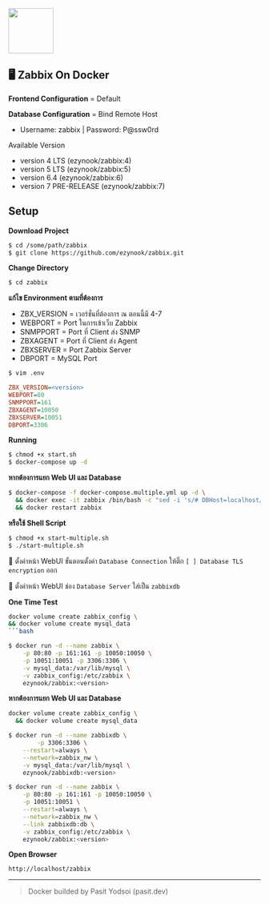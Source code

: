 <img src="https://camo.githubusercontent.com/71e79cfd6b679d246f9c432811761bc96eeeaf8680c15db2a8aa842d67398f45/68747470733a2f2f6173736574732e7a61626269782e636f6d2f696d672f6c6f676f2f7a61626269785f6c6f676f5f353030783133312e706e67" width="90">

## 🖥 Zabbix On Docker

__Frontend Configuration__ = Default

__Database Configuration__ = Bind Remote Host
* Username: zabbix | Password: P@ssw0rd

Available Version
* version 4 LTS (ezynook/zabbix:4)
* version 5 LTS (ezynook/zabbix:5)
* version 6.4 (ezynook/zabbix:6)
* version 7 PRE-RELEASE (ezynook/zabbix:7)

## Setup
__Download Project__

```bash
$ cd /some/path/zabbix
$ git clone https://github.com/ezynook/zabbix.git
```
__Change Directory__
```bash
$ cd zabbix
```
__แก้ไข Environment ตามที่ต้องการ__

* ZBX_VERSION = เวอร์ชั่นที่ต้องการ ณ ตอนนี้มี 4-7
* WEBPORT = Port ในการเข้าเว็บ Zabbix
* SNMPPORT = Port ที่ Client ส่ง SNMP
* ZBXAGENT = Port ที่ Client ส่ง Agent
* ZBXSERVER = Port Zabbix Server
* DBPORT = MySQL Port

```sh
$ vim .env
```
```ini
ZBX_VERSION=<version>
WEBPORT=80
SNMPPORT=161
ZBXAGENT=10050
ZBXSERVER=10051
DBPORT=3306
```

__Running__

```bash
$ chmod +x start.sh 
$ docker-compose up -d
```
__หากต้องการแยก Web UI และ Database__
```bash
$ docker-compose -f docker-compose.multiple.yml up -d \
  && docker exec -it zabbix /bin/bash -c "sed -i 's/# DBHost=localhost/DBHost=zabbixdb/g' /etc/zabbix/zabbix_server.conf" \
  && docker restart zabbix
```
__หรือใช้ Shell Script__
```bash
$ chmod +x start-multiple.sh
$ ./start-multiple.sh
```
🔧 ตั้งค่าหน้า WebUI ขั้นตอนตั้งค่า ```Database Connection``` ให้ติ๊ก ```[ ] Database TLS encryption``` ออก

🔧 ตั้งค่าหน้า WebUI ช่อง ```Database Server``` ใส่เป็น ```zabbixdb```

__One Time Test__
```sh
docker volume create zabbix_config \
&& docker volume create mysql_data
```bash

$ docker run -d --name zabbix \
	-p 80:80 -p 161:161 -p 10050:10050 \
	-p 10051:10051 -p 3306:3306 \
	-v mysql_data:/var/lib/mysql \
	-v zabbix_config:/etc/zabbix \
	ezynook/zabbix:<version>
```
__หากต้องการแยก Web UI และ Database__
```sh
docker volume create zabbix_config \
  && docker volume create mysql_data
```
```sh
$ docker run -d --name zabbixdb \
        -p 3306:3306 \
	--restart=always \
	--network=zabbix_nw \
	-v mysql_data:/var/lib/mysql \
	ezynook/zabbixdb:<version>
```
```bash
$ docker run -d --name zabbix \
	-p 80:80 -p 161:161 -p 10050:10050 \
	-p 10051:10051 \
	--restart=always \
	--network=zabbix_nw \
	--link zabbixdb:db \
	-v zabbix_config:/etc/zabbix \
	ezynook/zabbix:<version>
```

__Open Browser__

```http://localhost/zabbix```

---

> Docker builded by Pasit Yodsoi (pasit.dev)
